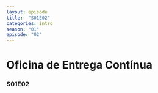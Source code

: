 ```yaml
---
layout: episode
title:  "S01E02"
categories: intro
season: "01"
episode: "02"
---
```

<h1>Oficina de Entrega Contínua</h1>
<h3>S01E02</h3>